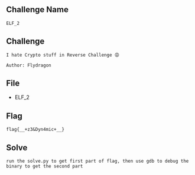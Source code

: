 ## Challenge Name
```
ELF_2
```
## Challenge
```
I hate Crypto stuff in Reverse Challenge 😡  

Author: Flydragon
```
## File
- ELF_2
## Flag
```
flag{__+z3&Dyn4mic+__}
```
## Solve
```
run the solve.py to get first part of flag, then use gdb to debug the binary to get the second part
```

